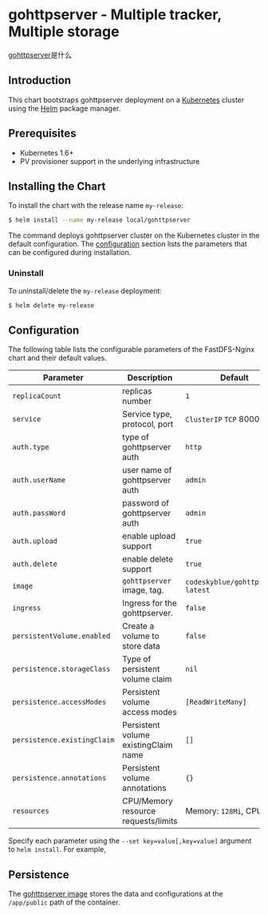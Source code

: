 # gohttpserver - Multiple tracker, Multiple storage

[gohttpserver](https://github.com/codeskyblue/gohttpserver)是什么

## Introduction

This chart bootstraps gohttpserver deployment on a [Kubernetes](http://kubernetes.io) cluster using the [Helm](https://helm.sh) package manager.

## Prerequisites

- Kubernetes 1.6+
- PV provisioner support in the underlying infrastructure

## Installing the Chart

To install the chart with the release name `my-release`:

```bash
$ helm install --name my-release local/gohttpserver
```

The command deploys gohttpserver cluster on the Kubernetes cluster in the default configuration. The [configuration](#configuration) section lists the parameters that can be configured during installation.

### Uninstall

To uninstall/delete the `my-release` deployment:

```bash
$ helm delete my-release
```

## Configuration

The following table lists the configurable parameters of the FastDFS-Nginx chart and their default values.

| Parameter                  | Description                         | Default                                |
| -----------------------    | ----------------------------------- | -------------------------------------- |
| `replicaCount`             | replicas number                     | `1`                                    |
| `service`                  | Service type, protocol, port        | `ClusterIP` `TCP` 8000                 |
| `auth.type`                | type of gohttpserver auth           | `http`                                 |
| `auth.userName`            | user name of gohttpserver auth      | `admin`                                |
| `auth.passWord`            | password of gohttpserver auth       | `admin`                                |
| `auth.upload`              | enable upload support               | `true`                                 |
| `auth.delete`              | enable delete support               | `true`                                 |
| `image`                    | `gohttpserver` image, tag.          | `codeskyblue/gohttpserver` `latest`    |
| `ingress`                  | Ingress for the gohttpserver.       | `false`                                |
| `persistentVolume.enabled` | Create a volume to store data       | `false`                                |
| `persistence.storageClass` | Type of persistent volume claim     | `nil`                                  |
| `persistence.accessModes`  | Persistent volume access modes      | `[ReadWriteMany]`                      |
| `persistence.existingClaim`| Persistent volume existingClaim name| `[]`                                   |
| `persistence.annotations`  | Persistent volume annotations       | `{}`                                   |
| `resources`                | CPU/Memory resource requests/limits | Memory: `128Mi`, CPU: `100m`           |

Specify each parameter using the `--set key=value[,key=value]` argument to `helm install`. For example,

## Persistence

The [gohttpserver image](https://hub.docker.com/r/mllu/gohttpserver/tags/) stores the data and configurations at the `/app/public` path of the container.

